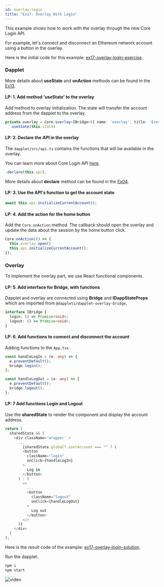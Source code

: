 ```yaml
---
id: overlay-login
title: "Ex17: Overlay With Login"
---
```


This example shows how to work with the overlay through the new Core Login API.

For example, let's connect and disconnect an Ethereum network account using a button in the overlay.

Here is the initial code for this example: [ex17-overlay-login-exercise](https://github.com/dapplets/dapplet-template/tree/ex17-overlay-login-exercise).

### Dapplet

More details about **useState** and **onAction** methods can be found in the [Ex13](/docs/shared-state).


#### LP: 1. Add method 'useState' to the overlay

Add method to overlay initialization. The state will transfer the account address from the dapplet to the overlay.

```typescript
private overlay = Core.overlay<IBridge>({ name: 'overlay', title: 'Exercise 17' })
  .useState(this.state)
```

#### LP: 2. Declare the API in the overlay

The `dapplet/src/api.ts` contains the functions that will be available in the overlay.

You can learn more about Core Login API [here](/docs/core-login).

```typescript
.declare(this.api);
```

More details about **declare**  method can be found in the [Ex04](/docs/overlays).

#### LP: 3. Use the API's function to get the account state

```typescript
await this.api.initializeCurrentAccount();
```

#### LP: 4. Add the action for the home button

Add the `Core.onAction` method. The callback should open the overlay and update the data about the session by the home button click.

```typescript
Core.onAction(() => {
  this.overlay.open()
  this.api.initializeCurrentAccount();
});
```

### Overlay

To implement the overlay part, we use React functional components.

#### LP: 5. Add interface for Bridge, with functions

Dapplet and overlay are connected using **Bridge** and **IDappStateProps** which are imported from  `@dapplets/dapplet-overlay-bridge`. 

```typescript
interface IBridge {
  login: () => Promise<void>;
  logout: () => Promise<void>;
}
```

#### LP: 6. Add functions to connect and disconnect the account

Adding functions to the `App.tsx` .

```typescript
const handleLogIn = (e: any) => {
  e.preventDefault();
  bridge.login();
};

const handleLogOut = (e: any) => {
  e.preventDefault();
  bridge.logout();
};
```

#### LP: 7 Add functions Login and Logout

Use the **sharedState** to render the component and display the account address.

```typescript
return (
  sharedState && (
    <div className='wrapper' >
      ...
        {sharedState.global?.userAccount === "" ? (
        <button
          className="login"
          onClick={handleLogIn}
        >
          Log in
        </button>
      ) : (
        <>
          ...
          <button
            className="logout"
            onClick={handleLogOut}
          >
            Log out
          </button>
        </>
      )}
    </div>
  )
);
```

Here is the result code of the example: [ex17-overlay-login-solution](https://github.com/dapplets/dapplet-template/tree/ex17-overlay-login-solution).

Run the dapplet:

```bash
npm i
npm start
```

![video](/video/ex_17.gif)
